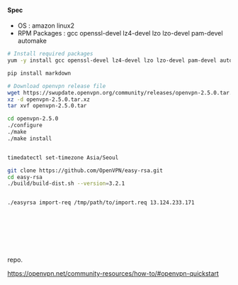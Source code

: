 #### Spec

- OS : amazon linux2
- RPM Packages : gcc openssl-devel lz4-devel lzo lzo-devel pam-devel automake

~~~bash
# Install required packages
yum -y install gcc openssl-devel lz4-devel lzo lzo-devel pam-devel automake git python-pip unix2dos

pip install markdown

# Download openvpn release file
wget https://swupdate.openvpn.org/community/releases/openvpn-2.5.0.tar.xz
xz -d openvpn-2.5.0.tar.xz
tar xvf openvpn-2.5.0.tar

cd openvpn-2.5.0
./configure
./make
./make install


timedatectl set-timezone Asia/Seoul

git clone https://github.com/OpenVPN/easy-rsa.git
cd easy-rsa
./build/build-dist.sh --version=3.2.1


./easyrsa import-req /tmp/path/to/import.req 13.124.233.171









~~~







repo.

https://openvpn.net/community-resources/how-to/#openvpn-quickstart

